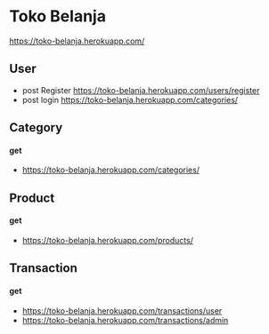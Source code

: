 # Toko Belanja
https://toko-belanja.herokuapp.com/

## User
- post Register https://toko-belanja.herokuapp.com/users/register
- post login https://toko-belanja.herokuapp.com/categories/
## Category
#### get

 - https://toko-belanja.herokuapp.com/categories/
## Product
#### get
 - https://toko-belanja.herokuapp.com/products/
## Transaction
#### get
 - https://toko-belanja.herokuapp.com/transactions/user
 - https://toko-belanja.herokuapp.com/transactions/admin
 